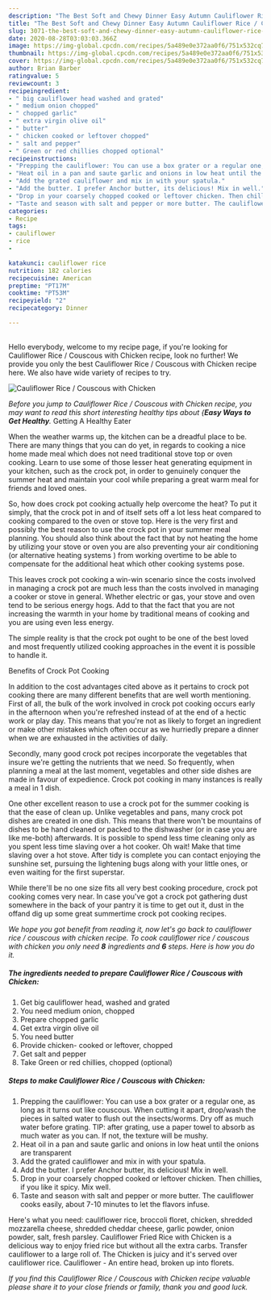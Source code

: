 ```yaml
---
description: "The Best Soft and Chewy Dinner Easy Autumn Cauliflower Rice / Couscous with Chicken"
title: "The Best Soft and Chewy Dinner Easy Autumn Cauliflower Rice / Couscous with Chicken"
slug: 3071-the-best-soft-and-chewy-dinner-easy-autumn-cauliflower-rice-couscous-with-chicken
date: 2020-08-28T03:03:03.366Z
image: https://img-global.cpcdn.com/recipes/5a489e0e372aa0f6/751x532cq70/cauliflower-rice-couscous-with-chicken-recipe-main-photo.jpg
thumbnail: https://img-global.cpcdn.com/recipes/5a489e0e372aa0f6/751x532cq70/cauliflower-rice-couscous-with-chicken-recipe-main-photo.jpg
cover: https://img-global.cpcdn.com/recipes/5a489e0e372aa0f6/751x532cq70/cauliflower-rice-couscous-with-chicken-recipe-main-photo.jpg
author: Brian Barber
ratingvalue: 5
reviewcount: 3
recipeingredient:
- " big cauliflower head washed and grated"
- " medium onion chopped"
- " chopped garlic"
- " extra virgin olive oil"
- " butter"
- " chicken cooked or leftover chopped"
- " salt and pepper"
- " Green or red chillies chopped optional"
recipeinstructions:
- "Prepping the cauliflower: You can use a box grater or a regular one, as long as it turns out like couscous. When cutting it apart, drop/wash the pieces in salted water to flush out the insects/worms. Dry off as much water before grating. TIP: after grating, use a paper towel to absorb as much water as you can. If not, the texture will be mushy."
- "Heat oil in a pan and saute garlic and onions in low heat until the onions are transparent"
- "Add the grated cauliflower and mix in with your spatula."
- "Add the butter. I prefer Anchor butter, its delicious! Mix in well."
- "Drop in your coarsely chopped cooked or leftover chicken. Then chillies, if you like it spicy. Mix well."
- "Taste and season with salt and pepper or more butter. The cauliflower cooks easily, about 7-10 minutes to let the flavors infuse."
categories:
- Recipe
tags:
- cauliflower
- rice
- 

katakunci: cauliflower rice  
nutrition: 182 calories
recipecuisine: American
preptime: "PT17M"
cooktime: "PT53M"
recipeyield: "2"
recipecategory: Dinner

---
```

<br>
Hello everybody, welcome to my recipe page, if you're looking for Cauliflower Rice / Couscous with Chicken recipe, look no further! We provide you only the best Cauliflower Rice / Couscous with Chicken recipe here. We also have wide variety of recipes to try.
<br>


![Cauliflower Rice / Couscous with Chicken](https://img-global.cpcdn.com/recipes/5a489e0e372aa0f6/751x532cq70/cauliflower-rice-couscous-with-chicken-recipe-main-photo.jpg)

<i>Before you jump to Cauliflower Rice / Couscous with Chicken recipe, you may want to read this short interesting healthy tips about {<strong>Easy Ways to Get Healthy</strong>.</i>
Getting A Healthy Eater


When the weather warms up, the kitchen can be a dreadful place to be. There are many things that you can do yet, in regards to cooking a nice home made meal which does not need traditional stove top or oven cooking. Learn to use some of those lesser heat generating equipment in your kitchen, such as the crock pot, in order to genuinely conquer the summer heat and maintain your cool while preparing a great warm meal for friends and loved ones.

So, how does crock pot cooking actually help overcome the heat? To put it simply, that the crock pot in and of itself sets off a lot less heat compared to cooking compared to the oven or stove top. Here is the very first and possibly the best reason to use the crock pot in your summer meal planning. You should also think about the fact that by not heating the home by utilizing your stove or oven you are also preventing your air conditioning (or alternative heating systems ) from working overtime to be able to compensate for the additional heat which other cooking systems pose.

This leaves crock pot cooking a win-win scenario since the costs involved in managing a crock pot are much less than the costs involved in managing a cooker or stove in general. Whether electric or gas, your stove and oven tend to be serious energy hogs. Add to that the fact that you are not increasing the warmth in your home by traditional means of cooking and you are using even less energy.

 The simple reality is that the crock pot ought to be one of the best loved and most frequently utilized cooking approaches in the event it is possible to handle it.  

Benefits of Crock Pot Cooking

In addition to the cost advantages cited above as it pertains to crock pot cooking there are many different benefits that are well worth mentioning. First of all, the bulk of the work involved in crock pot cooking occurs early in the afternoon when you're refreshed instead of at the end of a hectic work or play day. This means that you're not as likely to forget an ingredient or make other mistakes which often occur as we hurriedly prepare a dinner when we are exhausted in the activities of daily.

Secondly, many good crock pot recipes incorporate the vegetables that insure we're getting the nutrients that we need. So frequently, when planning a meal at the last moment, vegetables and other side dishes are made in favour of expedience. Crock pot cooking in many instances is really a meal in 1 dish.

One other excellent reason to use a crock pot for the summer cooking is that the ease of clean up.  Unlike vegetables and pans, many crock pot dishes are created in one dish. This means that there won't be mountains of dishes to be hand cleaned or packed to the dishwasher (or in case you are like me-both) afterwards. It is possible to spend less time cleaning only as you spent less time slaving over a hot cooker. Oh wait! Make that time slaving over a hot stove. After tidy is complete you can contact enjoying the sunshine set, pursuing the lightening bugs along with your little ones, or even waiting for the first superstar.

While there'll be no one size fits all very best cooking procedure, crock pot cooking comes very near. In case you've got a crock pot gathering dust somewhere in the back of your pantry it is time to get out it, dust in the offand dig up some great summertime crock pot cooking recipes.


<i>We hope you got benefit from reading it, now let's go back to cauliflower rice / couscous with chicken recipe. To cook cauliflower rice / couscous with chicken you only need <strong>8</strong> ingredients and <strong>6</strong> steps. Here is how you do it.
</i>

##### The ingredients needed to prepare Cauliflower Rice / Couscous with Chicken:

1. Get  big cauliflower head, washed and grated
1. You need  medium onion, chopped
1. Prepare  chopped garlic
1. Get  extra virgin olive oil
1. You need  butter
1. Provide  chicken- cooked or leftover, chopped
1. Get  salt and pepper
1. Take  Green or red chillies, chopped (optional)


##### Steps to make Cauliflower Rice / Couscous with Chicken:

1. Prepping the cauliflower: You can use a box grater or a regular one, as long as it turns out like couscous. When cutting it apart, drop/wash the pieces in salted water to flush out the insects/worms. Dry off as much water before grating. TIP: after grating, use a paper towel to absorb as much water as you can. If not, the texture will be mushy.
1. Heat oil in a pan and saute garlic and onions in low heat until the onions are transparent
1. Add the grated cauliflower and mix in with your spatula.
1. Add the butter. I prefer Anchor butter, its delicious! Mix in well.
1. Drop in your coarsely chopped cooked or leftover chicken. Then chillies, if you like it spicy. Mix well.
1. Taste and season with salt and pepper or more butter. The cauliflower cooks easily, about 7-10 minutes to let the flavors infuse.


Here&#39;s what you need: cauliflower rice, broccoli floret, chicken, shredded mozzarella cheese, shredded cheddar cheese, garlic powder, onion powder, salt, fresh parsley. Cauliflower Fried Rice with Chicken is a delicious way to enjoy fried rice but without all the extra carbs. Transfer cauliflower to a large roll of. The Chicken is juicy and it&#39;s served over cauliflower rice. Cauliflower - An entire head, broken up into florets. 

<i>If you find this Cauliflower Rice / Couscous with Chicken recipe valuable please share it to your close friends or family, thank you and good luck.</i>

